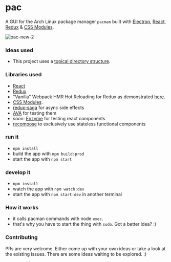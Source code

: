# pac
A GUI for the Arch Linux package manager `pacman` built with [Electron](http://electron.atom.io/), [React](https://facebook.github.io/react), [Redux](https://github.com/rackt/redux) & [CSS Modules](https://github.com/css-modules/css-modules).

![pac-new-2](https://cloud.githubusercontent.com/assets/3755413/12868021/148a9808-ccfd-11e5-8807-c5c8d9f74f6d.png)

### Ideas used
- This project uses a [topical directory structure](http://marmelab.com/blog/2015/12/17/react-directory-structure.html).

### Libraries used
- [React](https://facebook.github.io/react)
- [Redux](https://github.com/rackt/redux)
- "Vanilla" Webpack HMR Hot Reloading for Redux as demonstrated [here](https://github.com/reactjs/redux/commit/6d45dfda431b0136b9b3845ca79e81768b95cc1e).
- [CSS Modules](https://github.com/css-modules/css-modules).
- [redux-saga](https://github.com/yelouafi/redux-saga) for async side effects
- [AVA](https://github.com/sindresorhus/ava) for testing them
- soon: [Enzyme](https://github.com/airbnb/enzyme) for testing react components
- [recompose](https://github.com/acdlite/recompose) to exclusively use stateless functional components

### run it
- `npm install`
- build the app with `npm build:prod`
- start the app with `npm start`

### develop it
- `npm install`
- watch the app with `npm watch:dev`
- start the app with `npm start:dev` in another terminal

### How it works
- it calls pacman commands with node `exec`.
- that's why you have to start the thing with `sudo`. Got a better idea? :)

### Contributing
PRs are very welcome. Either come up with your own ideas or take a look at the existing issues. There are some ideas waiting to be explored. :)

